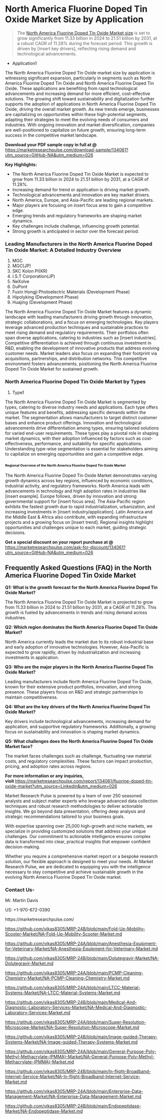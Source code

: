 <h1>North America Fluorine Doped Tin Oxide Market&nbsp;Size by Application</h1><blockquote><p>The <a href="https://marketresearchpulse.com/download-sample/134061?utm_source=GitHub-NA&amp;utm_medium=026">North America Fluorine Doped Tin Oxide Market size</a> is set to grow significantly from 11.33 billion in 2024 to 21.51 billion by 2031, at a robust CAGR of 11.28% during the forecast period. This growth is driven by [insert key drivers], reflecting rising demand and technological advancements.</p></blockquote><ul><li>Application1</li></ul><p>The North America Fluorine Doped Tin Oxide market size by application is witnessing significant expansion, particularly in segments such as North America Fluorine Doped Tin Oxide and North America Fluorine Doped Tin Oxide. These applications are benefiting from rapid technological advancements and increasing demand for more efficient, cost-effective solutions. The growing shift toward sustainability and digitalization further supports the adoption of applications in North America Fluorine Doped Tin Oxide, driving the overall market growth. As new trends emerge, businesses are capitalizing on opportunities within these high-potential segments, adapting their strategies to meet the evolving needs of consumers and industries. With ongoing innovation and market diversification, companies are well-positioned to capitalize on future growth, ensuring long-term success in the competitive market landscape.</p><p><strong>Download your PDF sample copy in full at @ </strong><a href="https://marketresearchpulse.com/download-sample/134061?utm_source=GitHub-NA&amp;utm_medium=026">https://marketresearchpulse.com/download-sample/134061?utm_source=GitHub-NA&amp;utm_medium=026</a></p><p><strong>Key Highlights: </strong></p><ul><li>The North America Fluorine Doped Tin Oxide Market is expected to grow from 11.33 billion in 2024 to 21.51 billion by 2031, at a CAGR of 11.28%.</li><li>Increasing demand for trend or application is driving market growth.</li><li>Technological advancements and innovation are key market drivers.</li><li>North America, Europe, and Asia-Pacific are leading regional markets.</li><li>Major players are focusing on insert focus area to gain a competitive edge.</li><li>Emerging trends and regulatory frameworks are shaping market dynamics.</li><li>Key challenges include challenge, influencing growth potential.</li><li>Strong growth is anticipated in sector over the forecast period.</li></ul><h3>Leading Manufacturers in the North America Fluorine Doped Tin Oxide Market: A Detailed Industry Overview</h3><ol><li>MGC</li><li>MGC(JP)</li><li>SKC Kolon PI(KR)</li><li>I.S.T Corporation(JP)</li><li>NeXolve</li><li>DuPont</li><li>Fuxin Hongji Photoelectric Materials (Development Phase)</li><li>Hipolyking (Development Phase)</li><li>Huajing (Development Phase)</li></ol><div class="flex max-w-full flex-col flex-grow"><div class="min-h-8 text-message flex w-full flex-col items-end gap-2 whitespace-normal break-words [.text-message+&amp;]:mt-5" dir="auto" data-message-author-role="assistant" data-message-id="fd8432e4-4910-450d-b182-61b7bfb0a01f" data-message-model-slug="gpt-4o"><div class="flex w-full flex-col gap-1 empty:hidden first:pt-[3px]"><div class="markdown prose w-full break-words dark:prose-invert light"><p>The North America Fluorine Doped Tin Oxide Market features a dynamic landscape with leading manufacturers driving growth through innovation, strategic collaborations, and a focus on emerging technologies. Key players leverage advanced production techniques and sustainable practices to meet rising demand and regulatory requirements. Their portfolios often span diverse applications, catering to industries such as [insert industries]. Competitive differentiation is achieved through continuous investment in R&amp;D, enabling the development of innovative products that address evolving customer needs. Market leaders also focus on expanding their footprint via acquisitions, partnerships, and distribution networks. This competitive environment fosters advancements, positioning the North America Fluorine Doped Tin Oxide Market for sustained growth.</p></div></div></div></div><h3>North America Fluorine Doped Tin Oxide Market by Types</h3><ol><li>Type1 </li></ol><div class="flex max-w-full flex-col flex-grow"><div class="min-h-8 text-message flex w-full flex-col items-end gap-2 whitespace-normal break-words [.text-message+&amp;]:mt-5" dir="auto" data-message-author-role="assistant" data-message-id="084470be-0bb7-4664-bddf-5156b4f41249" data-message-model-slug="gpt-4o-mini"><div class="flex w-full flex-col gap-1 empty:hidden first:pt-[3px]"><div class="markdown prose w-full break-words dark:prose-invert light"><p>The North America Fluorine Doped Tin Oxide Market is segmented by types, catering to diverse industry needs and applications. Each type offers unique features and benefits, addressing specific demands within the market. The segmentation allows manufacturers to target distinct customer bases and enhance product offerings. Innovation and technological advancements drive differentiation among types, ensuring tailored solutions for varied end-user requirements. These types play a pivotal role in shaping market dynamics, with their adoption influenced by factors such as cost-effectiveness, performance, and suitability for specific applications. Understanding type-wise segmentation is essential for stakeholders aiming to capitalize on emerging opportunities and gain a competitive edge.</p></div></div></div></div><h3><span style="font-size: 11px;">Regional Overview of the North America Fluorine Doped Tin Oxide Market</span></h3><div class="flex max-w-full flex-col flex-grow"><div class="min-h-8 text-message flex w-full flex-col items-end gap-2 whitespace-normal break-words [.text-message+&amp;]:mt-5" dir="auto" data-message-author-role="assistant" data-message-id="e9038762-ce64-4e30-91c9-9bd413514231" data-message-model-slug="gpt-4o-mini"><div class="flex w-full flex-col gap-1 empty:hidden first:pt-[3px]"><div class="markdown prose w-full break-words dark:prose-invert light"><p>The North America Fluorine Doped Tin Oxide Market demonstrates varying growth dynamics across key regions, influenced by economic conditions, industrial activity, and regulatory frameworks. North America leads with advancements in technology and high adoption rates in industries like [insert example]. Europe follows, driven by innovation and strong governmental support for [insert focus area]. The Asia-Pacific region exhibits the fastest growth due to rapid industrialization, urbanization, and increasing investments in [insert industry/application]. Latin America and the Middle East &amp; Africa also contribute, with expanding infrastructure projects and a growing focus on [insert trend]. Regional insights highlight opportunities and challenges unique to each market, guiding strategic decisions.</p></div></div></div></div><p><strong>Get a special discount on your report purchase at @ </strong><a href="https://marketresearchpulse.com/ask-for-discount/134061?utm_source=GitHub-NA&amp;utm_medium=026">https://marketresearchpulse.com/ask-for-discount/134061?utm_source=GitHub-NA&amp;utm_medium=026</a></p><h2>Frequently Asked Questions (FAQ) in the North America Fluorine Doped Tin Oxide Market</h2><p><strong>Q1: What is the growth forecast for the North America Fluorine Doped Tin Oxide Market?</strong></p><p>The North America Fluorine Doped Tin Oxide Market is projected to grow from 11.33 billion in 2024 to 21.51 billion by 2031, at a CAGR of 11.28%. This growth is fueled by advancements in trends and rising demand across industries.</p><p><strong>Q2: Which region dominates the North America Fluorine Doped Tin Oxide Market?</strong></p><p>North America currently leads the market due to its robust industrial base and early adoption of innovative technologies. However, Asia-Pacific is expected to grow rapidly, driven by industrialization and increasing investments in application.</p><p><strong>Q3: Who are the major players in the North America Fluorine Doped Tin Oxide Market?</strong></p><p>Leading manufacturers include North America Fluorine Doped Tin Oxide, known for their extensive product portfolios, innovation, and strong presence. These players focus on R&amp;D and strategic partnerships to maintain competitiveness.</p><p><strong>Q4: What are the key drivers of the North America Fluorine Doped Tin Oxide Market?</strong></p><p>Key drivers include technological advancements, increasing demand for application, and supportive regulatory frameworks. Additionally, a growing focus on sustainability and innovation is shaping market dynamics.</p><p><strong>Q5: What challenges does the North America Fluorine Doped Tin Oxide Market face?</strong></p><p>The market faces challenges such as challenge, fluctuating raw material costs, and regulatory complexities. These factors can impact production, pricing, and adoption rates across regions.</p><p><strong>For more information or any inquiries, visit&nbsp;</strong><a href="https://marketresearchpulse.com/report/134061/fluorine-doped-tin-oxide-market?utm_source=Linkedin&utm_medium=026">https://marketresearchpulse.com/report/134061/fluorine-doped-tin-oxide-market?utm_source=Linkedin&utm_medium=026</a></p><p>Market Research Pulse is powered by a team of over 250 seasoned analysts and subject matter experts who leverage advanced data collection techniques and robust research methodologies to deliver actionable insights. We go beyond data presentation, offering deep analysis and strategic recommendations tailored to your business goals.</p><p>With expertise spanning over 25,000 high-growth and niche markets, we specialize in providing customized solutions that address your unique challenges. Our commitment to actionable intelligence ensures complex data is transformed into clear, practical insights that empower confident decision-making.</p><p>Whether you require a comprehensive market report or a bespoke research solution, our flexible approach is designed to meet your needs. At Market Research Pulse, we are dedicated to equipping you with the intelligence necessary to stay competitive and achieve sustainable growth in the evolving North America Fluorine Doped Tin Oxide market.</p><h3><strong>Contact Us-</strong></h3><p>Mr. Martin Davis</p><p>US: +1-970-672-0390</p><p>https://marketresearchpulse.com/</p><p><a href="https://github.com/vikas8305/MRP-24B/blob/main/Fold-Up-Mobility-Scooter-Market/NA-Fold-Up-Mobility-Scooter-Market.md">https://github.com/vikas8305/MRP-24B/blob/main/Fold-Up-Mobility-Scooter-Market/NA-Fold-Up-Mobility-Scooter-Market.md</a></p><p><a href="https://github.com/vikas8305/MRP-24A/blob/main/Anesthesia-Equipment-for-Veterinary-Market/NA-Anesthesia-Equipment-for-Veterinary-Market.md">https://github.com/vikas8305/MRP-24A/blob/main/Anesthesia-Equipment-for-Veterinary-Market/NA-Anesthesia-Equipment-for-Veterinary-Market.md</a></p><p><a href="https://github.com/vikas8305/MRP-24B/blob/main/Dolutegravir-Market/NA-Dolutegravir-Market.md">https://github.com/vikas8305/MRP-24B/blob/main/Dolutegravir-Market/NA-Dolutegravir-Market.md</a></p><p><a href="https://github.com/vikas8305/MRP-24A/blob/main/PCMP-Cleaning-Chemistry-Market/NA-PCMP-Cleaning-Chemistry-Market.md">https://github.com/vikas8305/MRP-24A/blob/main/PCMP-Cleaning-Chemistry-Market/NA-PCMP-Cleaning-Chemistry-Market.md</a></p><p><a href="https://github.com/vikas8305/MRP-24A/blob/main/LTCC-Material-Systems-Market/NA-LTCC-Material-Systems-Market.md">https://github.com/vikas8305/MRP-24A/blob/main/LTCC-Material-Systems-Market/NA-LTCC-Material-Systems-Market.md</a></p><p><a href="https://github.com/vikas8305/MRP-24B/blob/main/Medical-And-Diagnostic-Laboratory-Services-Market/NA-Medical-And-Diagnostic-Laboratory-Services-Market.md">https://github.com/vikas8305/MRP-24B/blob/main/Medical-And-Diagnostic-Laboratory-Services-Market/NA-Medical-And-Diagnostic-Laboratory-Services-Market.md</a></p><p><a href="https://github.com/vikas8305/MRP-24A/blob/main/Super-Resolution-Microscope-Market/NA-Super-Resolution-Microscope-Market.md">https://github.com/vikas8305/MRP-24A/blob/main/Super-Resolution-Microscope-Market/NA-Super-Resolution-Microscope-Market.md</a></p><p><a href="https://github.com/vikas8305/MRP-24B/blob/main/Image-guided-Therapy-Systems-Market/NA-Image-guided-Therapy-Systems-Market.md">https://github.com/vikas8305/MRP-24B/blob/main/Image-guided-Therapy-Systems-Market/NA-Image-guided-Therapy-Systems-Market.md</a></p><p><a href="https://github.com/vikas8305/MRP-24A/blob/main/General-Purpose-Poly-Methyl-Methacrylate-(PMMA)-Market/NA-General-Purpose-Poly-Methyl-Methacrylate-(PMMA)-Market.md">https://github.com/vikas8305/MRP-24A/blob/main/General-Purpose-Poly-Methyl-Methacrylate-(PMMA)-Market/NA-General-Purpose-Poly-Methyl-Methacrylate-(PMMA)-Market.md</a></p><p><a href="https://github.com/vikas8305/MRP-24B/blob/main/In-flight-Broadband-Internet-Service-Market/NA-In-flight-Broadband-Internet-Service-Market.md">https://github.com/vikas8305/MRP-24B/blob/main/In-flight-Broadband-Internet-Service-Market/NA-In-flight-Broadband-Internet-Service-Market.md</a></p><p><a href="https://github.com/vikas8305/MRP-24A/blob/main/Enterprise-Data-Management-Market/NA-Enterprise-Data-Management-Market.md">https://github.com/vikas8305/MRP-24A/blob/main/Enterprise-Data-Management-Market/NA-Enterprise-Data-Management-Market.md</a></p><p><a href="https://github.com/vikas8305/MRP-24B/blob/main/Endopeptidase-Market/NA-Endopeptidase-Market.md">https://github.com/vikas8305/MRP-24B/blob/main/Endopeptidase-Market/NA-Endopeptidase-Market.md</a></p>
